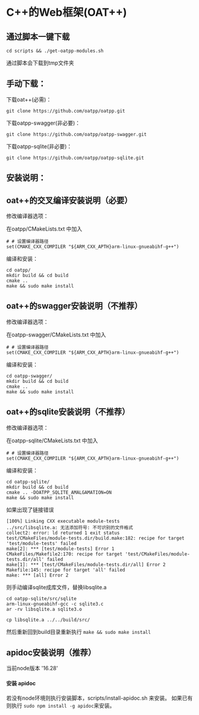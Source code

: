 



# C++的Web框架(OAT++)

## 通过脚本一键下载

```
cd scripts && ./get-oatpp-modules.sh
```

通过脚本会下载到tmp文件夹

## 手动下载：

下载oat++(必需)：

```shell
git clone https://github.com/oatpp/oatpp.git
```

下载oatpp-swagger(非必要)：

```
git clone https://github.com/oatpp/oatpp-swagger.git
```

下载oatpp-sqlite(非必要)：

```
git clone https://github.com/oatpp/oatpp-sqlite.git
```



## 安装说明：

## oat++的交叉编译安装说明（必要）

修改编译器选项：

在oatpp/CMakeLists.txt 中加入

```shell
# # 设置编译器路径
set(CMAKE_CXX_COMPILER "${ARM_CXX_APTH}arm-linux-gnueabihf-g++")
```

编译和安装：

```shell
cd oatpp/
mkdir build && cd build
cmake ..
make && sudo make install
```



## oat++的swagger安装说明（不推荐）

修改编译器选项：

在oatpp-swagger/CMakeLists.txt 中加入

```shell
# # 设置编译器路径
set(CMAKE_CXX_COMPILER "${ARM_CXX_APTH}arm-linux-gnueabihf-g++")
```



编译和安装：

```shell
cd oatpp-swagger/
mkdir build && cd build
cmake ..
make && sudo make install
```



## oat++的sqlite安装说明（不推荐）



修改编译器选项：

在oatpp-sqlite/CMakeLists.txt 中加入

```shell
# # 设置编译器路径
set(CMAKE_CXX_COMPILER "${ARM_CXX_APTH}arm-linux-gnueabihf-g++")
```



编译和安装：

```shell
cd oatpp-sqlite/
mkdir build && cd build
cmake .. -DOATPP_SQLITE_AMALGAMATION=ON
make && sudo make install
```

如果出现了链接错误

```shell
[100%] Linking CXX executable module-tests
../src/libsqlite.a: 无法添加符号: 不可识别的文件格式
collect2: error: ld returned 1 exit status
test/CMakeFiles/module-tests.dir/build.make:182: recipe for target 'test/module-tests' failed
make[2]: *** [test/module-tests] Error 1
CMakeFiles/Makefile2:170: recipe for target 'test/CMakeFiles/module-tests.dir/all' failed
make[1]: *** [test/CMakeFiles/module-tests.dir/all] Error 2
Makefile:145: recipe for target 'all' failed
make: *** [all] Error 2
```

则手动编译sqlite成库文件，替换libsqlite.a

```
cd oatpp-sqlite/src/sqlite
arm-linux-gnueabihf-gcc -c sqlite3.c
ar -rv libsqlite.a sqlite3.o

cp libsqlite.a ../../build/src/
```

然后重新回到build目录重新执行 `make && sudo make install`




## apidoc安装说明（推荐）


当前node版本 '16.28'

#### 安装 apidoc

若没有node环境则执行安装脚本，scripts/install-apidoc.sh 来安装。
如果已有则执行 `sudo npm install -g apidoc`来安装。


